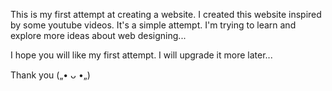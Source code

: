 
 This is my first attempt at creating a website. I created this website inspired by some youtube videos.
 It's a simple attempt. I'm trying to learn and explore more ideas about web designing...

 I hope you will like my first attempt. I will upgrade it more later...

 Thank you („• ᴗ •„)
